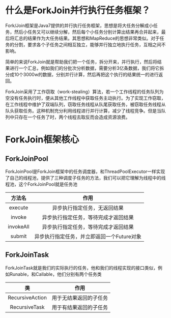 # 什么是ForkJoin并行执行任务框架？

​		Fork/Join框架是Java7提供的并行执行任务框架，思想是将大任务分解成小任务，然后小任务又可以继续分解，然后每个小任务分别计算出结果再合并起来，最后将汇总的结果作为大任务结果。其思想和MapReduce的思想非常类似。对于任务的分割，要求各个子任务之间相互独立，能够并行独立地执行任务，互相之间不影响。

​		简单的来说ForkJoin就是帮助我们把一个任务，拆分开来，并行执行，然后将结果进行一个汇总，例如我们的分批次分析数据，需要分析3亿条数据，我们将它拆分成10个3000w的数据，分别并行计算，然后再把这个执行的结果统一的进行返回。

​		ForkJoin采用了工作窃取（work-stealing）算法，若一个工作线程的任务队列为空没有任务执行时，便从其他工作线程中获取任务主动执行。为了实现工作窃取，在工作线程中维护了双端队列，窃取任务线程从队尾获取任务，被窃取任务线程从队头获取任务。这种机制充分利用线程进行并行计算，减少了线程竞争。但是当队列中只存在一个任务了时，两个线程去取反而会造成资源浪费。

# ForkJoin框架核心

## ForkJoinPool

​		ForkJoinPool是ForkJoin框架中的任务调度器，和ThreadPoolExecutor一样实现了自己的线程池，提供了三种调度子任务的方法，我们可以把它理解为线程中的线程池，这个ForkJoinPool就是任务池

|  方法名   |                    作用                    |
| :-------: | :----------------------------------------: |
|  execute  |        异步执行指定任务，无返回结果        |
|  invoke   |    异步执行指定任务，等待完成才返回结果    |
| invokeAll |    异步执行指定任务，等待完成才返回结果    |
|  submit   | 异步执行指定任务，并立即返回一个Future对象 |

## ForkJoinTask

​		ForkJoinTask就是我们的实际执行的任务，他和我们的线程实现的接口类似，例如Runable，和Callable，他们分别有两个任务类

|       类        |          作用          |
| :-------------: | :--------------------: |
| RecursiveAction | 用于无结果返回的子任务 |
|  RecursiveTask  | 用于有结果返回的子任务 |

